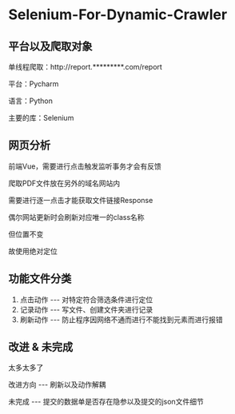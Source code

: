# Selenium-For-Dynamic-Crawler

## 平台以及爬取对象

单线程爬取：http://report.*********.com/report

平台：Pycharm

语言：Python

主要的库：Selenium

## 网页分析

前端Vue，需要进行点击触发监听事务才会有反馈

爬取PDF文件放在另外的域名网站内

需要进行逐一点击才能获取文件链接Response

偶尔网站更新时会刷新对应唯一的class名称

但位置不变

故使用绝对定位

## 功能文件分类

1. 点击动作 ---  对特定符合筛选条件进行定位
2. 记录动作 ---  写文件、创建文件夹进行记录
3. 刷新动作 ---  防止程序因网络不通而进行不能找到元素而进行报错

## 改进 & 未完成

太多太多了

改进方向 --- 刷新以及动作解耦

未完成 --- 提交的数据单是否存在隐参以及提交的json文件细节

